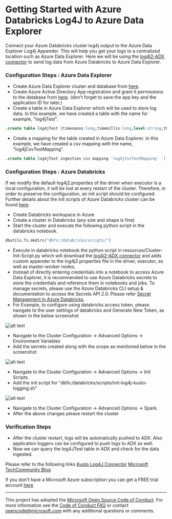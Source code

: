 # Getting Started with Azure Databricks Log4J to Azure Data Explorer

Connect your Azure Databricks cluster log4j output to the Azure Data Explorer Log4j Appender. This will help you get your logs to a centralized location such as Azure Data Explorer.
Here we will be using the [log4j2-ADX connector](https://github.com/Azure/azure-kusto-log4j) to send log data from Azure Databricks to Azure Data Explorer.

### Configuration Steps : Azure Data Explorer

- Create Azure Data Explorer cluster and database from [here](https://learn.microsoft.com/en-us/azure/data-explorer/create-cluster-database-portal).
- Create Azure Active Directory App registration and grant it permissions to the database from [here](https://learn.microsoft.com/en-us/azure/data-explorer/provision-azure-ad-app). (don't forget to save the app key and the application ID for later.)
- Create a table in Azure Data Explorer which will be used to store log data. In this example, we have created a table with the name for example, "log4jTest".

```sql
.create table log4jTest (timenanos:long,timemillis:long,level:string,threadid:string,threadname:string,threadpriority:int,formattedmessage:string,loggerfqcn:string,loggername:string,marker:string,thrownproxy:string,source:string,contextmap:string,contextstack:string)
```
- Create a mapping for the table created in Azure Data Explorer. In this example, we have created a csv mapping with the name, "log4jCsvTestMapping".

```sql
.create table log4jTest ingestion csv mapping 'log4jCsvTestMapping' '[{"Name":"timenanos","DataType":"","Ordinal":"0","ConstValue":null},{"Name":"timemillis","DataType":"","Ordinal":"1","ConstValue":null},{"Name":"level","DataType":"","Ordinal":"2","ConstValue":null},{"Name":"threadid","DataType":"","Ordinal":"3","ConstValue":null},{"Name":"threadname","DataType":"","Ordinal":"4","ConstValue":null},{"Name":"threadpriority","DataType":"","Ordinal":"5","ConstValue":null},{"Name":"formattedmessage","DataType":"","Ordinal":"6","ConstValue":null},{"Name":"loggerfqcn","DataType":"","Ordinal":"7","ConstValue":null},{"Name":"loggername","DataType":"","Ordinal":"8","ConstValue":null},{"Name":"marker","DataType":"","Ordinal":"9","ConstValue":null},{"Name":"thrownproxy","DataType":"","Ordinal":"10","ConstValue":null},{"Name":"source","DataType":"","Ordinal":"11","ConstValue":null},{"Name":"contextmap","DataType":"","Ordinal":"12","ConstValue":null},{"Name":"contextstack","DataType":"","Ordinal":"13","ConstValue":null}]'
```

### Configuration Steps : Azure Databricks

If we modify the default log4j2.properties of the driver when executor is a local configuration, it will be lost at every restart of the cluster. Therefore, in order to preserve the configuration, an init script should be configured.
Further details about the init scripts of Azure Databricks cluster can be found [here](https://docs.databricks.com/clusters/init-scripts.html).

- Create Databricks workspace in Azure
- Create a cluster in Databricks (any size and shape is fine)
- Start the cluster and execute the following python script in the databricks notebook.

```python
dbutils.fs.mkdirs("dbfs:/databricks/scripts/")
```
- Execute in databricks notebook the python script in resources/Cluster-Init-Script.py which will download the [log4j2-ADX connector](https://github.com/Azure/azure-kusto-log4j) and adds custom appender to the log4j2.properties file in the driver, executor, as well as master-worker nodes.
- Instead of directly entering credentials into a notebook to access Azure Data Explorer, it is recommended to use Azure Databricks secrets to store the credentials and reference them in notebooks and jobs. To manage secrets, please use the Azure Databricks CLI setup & documentation to access the Secrets API 2.0. Please refer [Secret Management in Azure Databricks](https://learn.microsoft.com/en-us/azure/databricks/security/secrets/).
- For Example, to configure using databricks access token, please navigate to the user settings of databricks and Generate New Token, as shown in the below screenshot

![alt text](..%2F..%2F..%2FLibrary%2FCloudStorage%2FOneDrive-Microsoft%2FDesktop%2FScreenshot%202023-02-06%20at%201.23.17%20PM.png)
- Navigate to the Cluster Configuration -> Advanced Options -> Environment Variables
- Add the secrets created along with the scope as mentioned below in the screenshot

![alt text](..%2F..%2F..%2FLibrary%2FCloudStorage%2FOneDrive-Microsoft%2FDesktop%2FScreenshot%202023-02-03%20at%208.21.53%20PM.png)

- Navigate to the Cluster Configuration -> Advanced Options -> Init Scripts.
- Add the init script for "dbfs:/databricks/scripts/init-log4j-kusto-logging.sh"

![alt text](https://techcommunity.microsoft.com/t5/image/serverpage/image-id/435868i88B7CB8465AF112B/image-size/large?v=v2&px=999)

- Navigate to the Cluster Configuration -> Advanced Options -> Spark.
- After the above changes please restart the cluster 

### Verification Steps
- After the cluster restart, logs will be automatically pushed to ADX. Also application loggers can be configured to push logs to ADX as well.
- Now we can query the log4JTest table in ADX and check for the data ingested.

Please refer to the following links
[Kusto Log4J Connector](https://github.com/Azure/azure-kusto-log4j)
[Microsoft TechCommunity Blog](https://techcommunity.microsoft.com/t5/blogs/blogworkflowpage/blog-id/AzureDataExplorer/article-id/378)

If you don't have a Microsoft Azure subscription you can get a FREE trial
account [here](http://go.microsoft.com/fwlink/?LinkId=330212)

---

This project has adopted the [Microsoft Open Source Code of Conduct](https://opensource.microsoft.com/codeofconduct/).
For more information see the [Code of Conduct FAQ](https://opensource.microsoft.com/codeofconduct/faq/) or
contact [opencode@microsoft.com](mailto:opencode@microsoft.com) with any additional questions or comments.
